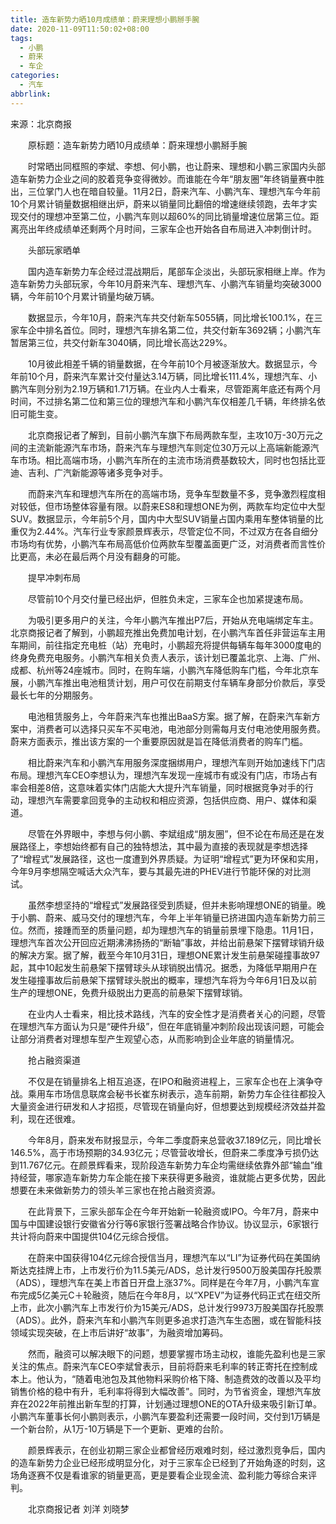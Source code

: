 ```yaml
---
title: 造车新势力晒10月成绩单：蔚来理想小鹏掰手腕
date: 2020-11-09T11:50:02+08:00
tags:
  - 小鹏
  - 蔚来
  - 车企
categories:
  - 汽车
abbrlink:
---
```


来源：北京商报

　　原标题：造车新势力晒10月成绩单：蔚来理想小鹏掰手腕

　　时常晒出同框照的李斌、李想、何小鹏，也让蔚来、理想和小鹏三家国内头部造车新势力企业之间的胶着竞争变得微妙。而谁能在今年“朋友圈”年终销量赛中胜出，三位掌门人也在暗自较量。11月2日，蔚来汽车、小鹏汽车、理想汽车今年前10个月累计销量数据相继出炉，蔚来以销量同比翻倍的增速继续领跑，去年才实现交付的理想冲至第二位，小鹏汽车则以超60%的同比销量增速位居第三位。距离亮出年终成绩单还剩两个月时间，三家车企也开始各自布局进入冲刺倒计时。

　　头部玩家晒单

　　国内造车新势力车企经过混战期后，尾部车企淡出，头部玩家相继上岸。作为造车新势力头部玩家，今年10月蔚来汽车、理想汽车、小鹏汽车销量均突破3000辆，今年前10个月累计销量均破万辆。

　　数据显示，今年10月，蔚来汽车共交付新车5055辆，同比增长100.1%，在三家车企中排名首位。同时，理想汽车排名第二位，共交付新车3692辆；小鹏汽车暂居第三位，共交付新车3040辆，同比增长高达229%。

　　10月彼此相差千辆的销量数据，在今年前10个月被逐渐放大。数据显示，今年前10个月，蔚来汽车累计交付量达3.14万辆，同比增长111.4%，理想汽车、小鹏汽车则分别为2.19万辆和1.71万辆。在业内人士看来，尽管距离年底还有两个月时间，不过排名第二位和第三位的理想汽车和小鹏汽车仅相差几千辆，年终排名依旧可能生变。

　　北京商报记者了解到，目前小鹏汽车旗下布局两款车型，主攻10万-30万元之间的主流新能源汽车市场，蔚来汽车与理想汽车则定位30万元以上高端新能源汽车市场。相比高端市场，小鹏汽车所在的主流市场消费基数较大，同时也包括比亚迪、吉利、广汽新能源等诸多竞争对手。

　　而蔚来汽车和理想汽车所在的高端市场，竞争车型数量不多，竞争激烈程度相对较低，但市场整体容量有限。以蔚来ES8和理想ONE为例，两款车均定位中大型SUV。数据显示，今年前5个月，国内中大型SUV销量占国内乘用车整体销量的比重仅为2.44%。汽车行业专家颜景辉表示，尽管定位不同，不过双方在各自细分市场均有优势，小鹏汽车布局高低价位两款车型覆盖面更广泛，对消费者而言性价比更高，未必在最后两个月没有翻身的可能。

　　提早冲刺布局

　　尽管前10个月交付量已经出炉，但胜负未定，三家车企也加紧提速布局。

　　为吸引更多用户的关注，今年小鹏汽车推出P7后，开始从充电端绑定车主。北京商报记者了解到，小鹏超充推出免费加电计划，在小鹏汽车首任非营运车主用车期间，前往指定充电桩（站）充电时，小鹏超充将提供每辆车每年3000度电的终身免费充电服务。小鹏汽车相关负责人表示，该计划已覆盖北京、上海、广州、成都、杭州等24座城市。同时，在购车端，小鹏汽车降低购车门槛，今年北京车展，小鹏汽车推出电池租赁计划，用户可仅在前期支付车辆车身部分价款后，享受最长七年的分期服务。

　　电池租赁服务上，今年蔚来汽车也推出BaaS方案。据了解，在蔚来汽车新方案中，消费者可以选择只买车不买电池，电池部分则需每月支付电池使用服务费。蔚来方面表示，推出该方案的一个重要原因就是旨在降低消费者的购车门槛。

　　相比蔚来汽车和小鹏汽车用服务深度捆绑用户，理想汽车则开始加速线下门店布局。理想汽车CEO李想认为，理想汽车发现一座城市有或没有门店，市场占有率会相差8倍，这意味着实体门店能大大提升汽车销量，同时根据竞争对手的行动，理想汽车需要拿回竞争的主动权和相应资源，包括供应商、用户、媒体和渠道。

　　尽管在外界眼中，李想与何小鹏、李斌组成“朋友圈”，但不论在布局还是在发展路径上，李想始终都有自己的独特想法，其中最为直接的表现就是李想选择了“增程式”发展路径，这也一度遭到外界质疑。为证明“增程式”更为环保和实用，今年9月李想隔空喊话大众汽车，要与其最先进的PHEV进行节能环保的对比测试。

　　虽然李想坚持的“增程式”发展路径受到质疑，但并未影响理想ONE的销量。晚于小鹏、蔚来、威马交付的理想汽车，今年上半年销量已挤进国内造车新势力前三位。然而，接踵而至的质量问题，却为理想汽车的销量前景埋下隐患。11月1日，理想汽车首次公开回应近期沸沸扬扬的“断轴”事故，并给出前悬架下摆臂球销升级的解决方案。据了解，截至今年10月31日，理想ONE累计发生前悬架碰撞事故97起，其中10起发生前悬架下摆臂球头从球销脱出情况。据悉，为降低早期用户在发生碰撞事故后前悬架下摆臂球头脱出的概率，理想汽车将为今年6月1日及以前生产的理想ONE，免费升级脱出力更高的前悬架下摆臂球销。

　　在业内人士看来，相比技术路线，汽车的安全性才是消费者关心的问题，尽管在理想汽车方面认为只是“硬件升级”，但在年底销量冲刺阶段出现该问题，可能会让部分消费者对理想车型产生观望心态，从而影响到企业年底的销量情况。

　　抢占融资渠道

　　不仅是在销量排名上相互追逐，在IPO和融资进程上，三家车企也在上演争夺战。乘用车市场信息联席会秘书长崔东树表示，造车前期，新势力车企往往都投入大量资金进行研发和人才招揽，尽管现在销量向好，但想要达到规模经济效益并盈利，现在还很难。

　　今年8月，蔚来发布财报显示，今年二季度蔚来总营收37.189亿元，同比增长146.5%，高于市场预期的34.93亿元；尽管营收增长，但蔚来二季度净亏损仍达到11.767亿元。在颜景辉看来，现阶段造车新势力车企均需继续依靠外部“输血”维持经营，哪家造车新势力车企能在接下来获得更多融资，谁就能占更多优势，因此想要在未来做新势力的领头羊三家也在抢占融资资源。

　　在此背景下，三家头部车企在今年开始新一轮融资或IPO。今年7月，蔚来中国与中国建设银行安徽省分行等6家银行签署战略合作协议。协议显示，6家银行共计将向蔚来中国提供104亿元综合授信。

　　在蔚来中国获得104亿元综合授信当月，理想汽车以“LI”为证券代码在美国纳斯达克挂牌上市，上市发行价为11.5美元/ADS，总计发行9500万股美国存托股票（ADS），理想汽车在美上市首日开盘上涨37%。同样是在今年7月，小鹏汽车宣布完成5亿美元C＋轮融资，随后在今年8月，以“XPEV”为证券代码正式在纽交所上市，此次小鹏汽车上市发行价为15美元/ADS，总计发行9973万股美国存托股票（ADS）。此外，蔚来汽车和小鹏汽车则更多追求打造汽车生态圈，或在智能科技领域实现突破，在上市后讲好“故事”，为融资增加筹码。

　　然而，融资可以解决眼下的问题，想要掌握市场主动权，谁能先盈利也是三家关注的焦点。蔚来汽车CEO李斌曾表示，目前将蔚来毛利率的转正寄托在控制成本上。他认为，“随着电池包及其他物料采购价格下降、制造费效的改善以及平均销售价格的稳中有升，毛利率将得到大幅改善”。同时，为节省资金，理想汽车放弃在2022年前推出新车型的打算，计划通过理想ONE的OTA升级来吸引新订单。小鹏汽车董事长何小鹏则表示，小鹏汽车要盈利还需要一段时间，交付到1万辆是一个新台阶，从1万-10万辆是下一个更新、更难的台阶。

　　颜景辉表示，在创业初期三家企业都曾经历艰难时刻，经过激烈竞争后，国内的造车新势力企业已经形成明显分化，对于三家车企已经到了开始角逐的时刻，这场角逐赛不仅是看谁家的销量更高，更是要看企业现金流、盈利能力等综合来评判。

　　北京商报记者 刘洋 刘晓梦